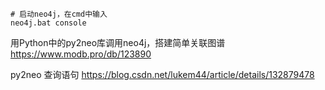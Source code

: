 
```
# 启动neo4j，在cmd中输入
neo4j.bat console
```

用Python中的py2neo库调用neo4j，搭建简单关联图谱
https://www.modb.pro/db/123890

py2neo 查询语句
https://blog.csdn.net/lukem44/article/details/132879478